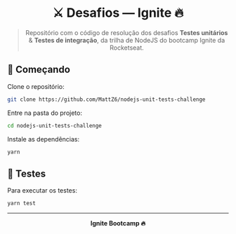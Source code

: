 <div align="center">
  <h1>
    ⚔ Desafios — Ignite 🔥
  </h1>

  > Repositório com o código de resolução dos desafios **Testes unitários** & **Testes de integração**, da trilha de NodeJS do bootcamp Ignite da Rocketseat.
</div>

## 🎉 Começando

Clone o repositório:

```bash
git clone https://github.com/MattZ6/nodejs-unit-tests-challenge
```

Entre na pasta do projeto:
```bash
cd nodejs-unit-tests-challenge
```

Instale as dependências:

```bash
yarn
```

## 🧪 Testes

Para executar os testes:

```bash
yarn test
```

___

<div align="center">
  <strong>Ignite Bootcamp 🔥</strong>
</div>
